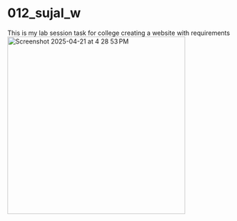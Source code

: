# 012_sujal_w

This is my lab session task for college creating a website with requirements
<img width="398" alt="Screenshot 2025-04-21 at 4 28 53 PM" src="https://github.com/user-attachments/assets/930bc07e-5305-4cf7-ad54-85324ccf9039" />
